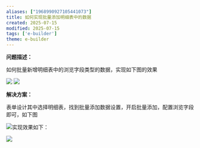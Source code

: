 ```yaml
---
aliases: ["1968990927105441073"]
title: 如何实现批量添加明细表中的数据
created: 2025-07-15
modified: 2025-07-15
tags: ['e-builder']
theme: e-builder
---
```


**问题描述：**

如何批量新增明细表中的浏览字段类型的数据，实现如下图的效果

![](aefbbeb174125373d3a625f88f429c53.jpg) ![](33d84b7dd52ffc181814ebaedc5135b0.jpg)

**解决方案：**

表单设计其中选择明细表，找到批量添加数据设置，开启批量添加，配置浏览字段即可，如下图

![](dacabe65c8a6361254a9875c38077c62.jpg)实现效果如下：

![](ffaef1ac990e40c378e1d8897b68bbd8.jpg)